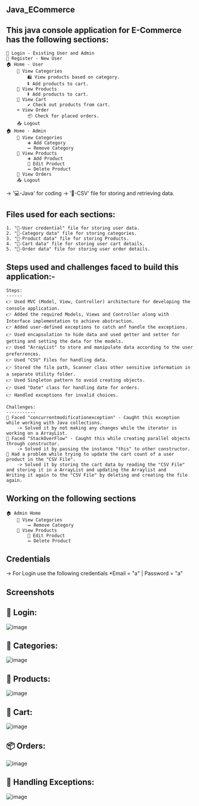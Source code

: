 Java_ECommerce
--------------

This java console application for E-Commerce has the following sections:
------------------------------------------------------------------------
    👤 Login - Existing User and Admin
    👥 Register - New User
    🏠 Home - User
        👀 View Categories 
            🛍️ View products based on category.
            ⏬ Add products to cart.
        👀 View Products 
            ⏬ Add products to cart.
        🛒 View Cart 
            ✔️ Check out products from cart.
        ➡️ View Order 
            📦 Check for placed orders.
        📤 Logout
    🏠 Home - Admin 
        👀 View Categories 
            ➕ Add Category 
            ➖ Remove Category 
        👀 View Products 
            ➕ Add Product 
            🔄 Edit Product 
            ➖ Delete Product 
        👀 View Orders 
        📤 Logout

-> '💻-Java' for coding 
-> '📁-CSV' file for storing and retrieving data.

Files used for each sections:
-----------------------------
    1. "📁-User credential" file for storing user data.
    2. "📁-Category data" file for storing categories.
    3. "📁-Product data" file for storing Products.
    4. "📁-Cart data" file for storing user cart details.
    5. "📁-Order data" file for storing user order details.


Steps used and challenges faced to build this application:-
-----------------------------------------------------------

    Steps:
    ------
    👉 Used MVC (Model, View, Controller) architecture for developing the console application.
    👉 Added the required Models, Views and Controller along with Interface implementation to achieve abstraction.
    👉 Added user-defined exceptions to catch anf handle the exceptions.
    👉 Used encapsulation to hide data and used getter and setter for getting and setting the data for the models.
    👉 Used "ArrayList" to store and manipulate data according to the user preferrences.
    👉 Used "CSV" Files for handling data.
    👉 Stored the file path, Scanner class other sensitive information in a separate Utility folder.
    👉 Used Singleton pattern to avoid creating objects.
    👉 Used "Date" class for handling date for orders.
    👉 Handled exceptions for invalid choices.

    Challenges:
    -----------
    🔴 Faced "concurrentmodificationexception" - Caught this exception while working with Java collections.
        -> Solved it by not making any changes while the iterator is working on a ArrayList.
    🔴 Faced "StackOverFlow" - Caught this while creating parallel objects through constructor.
        -> Solved it by passing the instance "this" to other constructor.
    🔴 Had a problem while trying to update the cart count of a user product in the "CSV File".
        -> Solved it by storing the cart data by reading the "CSV File" and storing it in a ArrayList and updating the Arraylist and                 Writing it again to the "CSV File" by deleting and creating the file again.


Working on the following sections 
---------------------------------
    🏠 Admin Home 
        👀 View Categories
            ➖ Remove Category 
        👀 View Products 
            🔄 Edit Product 
            ➖ Delete Product 

Credentials 
-----------
  -> For Login use the following credentials
      *Email = "a" | Password = "a"


Screenshots
-----------
👤 Login:
---------

![image](https://github.com/KarthigaGurusamy/Java_ECommerce/assets/145537707/dbf6e3f6-9e18-481b-b61d-7959135956b2)

 👀 Categories:
 --------------

 ![image](https://github.com/KarthigaGurusamy/Java_ECommerce/assets/145537707/1fce68dc-2986-494d-98ae-80e565845b74)

 👀 Products:
 ------------

 ![image](https://github.com/KarthigaGurusamy/Java_ECommerce/assets/145537707/b7d527b9-b02c-4901-9e96-4d1286061d3b)


🛒 Cart:
---------

![image](https://github.com/KarthigaGurusamy/Java_ECommerce/assets/145537707/26099ba6-fb8b-4b28-835a-272b31868ef6)


📦 Orders:
----------

![image](https://github.com/KarthigaGurusamy/Java_ECommerce/assets/145537707/6c0ae626-8164-4d1d-8a57-deac675d0064)


🔴 Handling Exceptions:
-----------------------

![image](https://github.com/KarthigaGurusamy/Java_ECommerce/assets/145537707/986de6f0-407d-45cf-9fad-7f12a641cb63)



